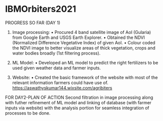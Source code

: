 # IBMOrbiters2021

PROGRESS SO FAR (DAY 1)

1. Image processing:
• Procured 4 band satellite image of AoI (Gularia) from Google Earth and USGS Earth Explorer.
• Obtained the NDVI (Normalized Difference Vegetative Index) of given AoI.
• Colour coded the NDVI image to better visualize areas of thick vegetation, crops and water bodies broadly (1st filtering process).

2. ML Model:
• Developed an ML model to predict the right fertilizers to be used given weather data and farmer inputs.

3. Website:
• Created the basic framework of the website with most of the relevant information farmers could have use of.
https://aswathyskumar144.wixsite.com/agribiters

FOR DAY2-PLAN OF ACTION
Second filtration in image processing along with futher refinement of ML model and linking of database (with farmer inputs via website) with the analysis portion for seamless integration of processes to be done.
